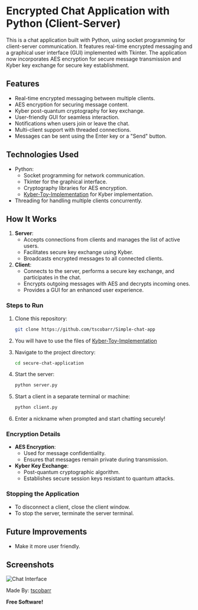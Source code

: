 # Encrypted Chat Application with Python (Client-Server)

This is a chat application built with Python, using socket programming for client-server communication. It features real-time encrypted messaging and a graphical user interface (GUI) implemented with Tkinter. The application now incorporates AES encryption for secure message transmission and Kyber key exchange for secure key establishment.

## Features
- Real-time encrypted messaging between multiple clients.
- AES encryption for securing message content.
- Kyber post-quantum cryptography for key exchange.
- User-friendly GUI for seamless interaction.
- Notifications when users join or leave the chat.
- Multi-client support with threaded connections.
- Messages can be sent using the Enter key or a "Send" button.

## Technologies Used
- Python:
  - Socket programming for network communication.
  - Tkinter for the graphical interface.
  - Cryptography libraries for AES encryption.
  - [Kyber-Toy-Implementation](https://github.com/tscobarr/Kyber-Toy-Implementation) for Kyber implementation.
- Threading for handling multiple clients concurrently.

## How It Works
1. **Server**:
   - Accepts connections from clients and manages the list of active users.
   - Facilitates secure key exchange using Kyber.
   - Broadcasts encrypted messages to all connected clients.
2. **Client**:
   - Connects to the server, performs a secure key exchange, and participates in the chat.
   - Encrypts outgoing messages with AES and decrypts incoming ones.
   - Provides a GUI for an enhanced user experience.

### Steps to Run
1. Clone this repository:
   ```bash
   git clone https://github.com/tscobarr/Simple-chat-app
   ```
2. You will have to use the files of [Kyber-Toy-Implementation](https://github.com/tscobarr/Kyber-Toy-Implementation)

3. Navigate to the project directory:
   ```bash
   cd secure-chat-application
   ```

4. Start the server:
   ```bash
   python server.py
   ```

5. Start a client in a separate terminal or machine:
   ```bash
   python client.py
   ```

6. Enter a nickname when prompted and start chatting securely!

### Encryption Details
- **AES Encryption**:
  - Used for message confidentiality.
  - Ensures that messages remain private during transmission.
- **Kyber Key Exchange**:
  - Post-quantum cryptographic algorithm.
  - Establishes secure session keys resistant to quantum attacks.

### Stopping the Application
- To disconnect a client, close the client window.
- To stop the server, terminate the server terminal.

## Future Improvements
- Make it more user friendly.

## Screenshots
![Chat Interface](https://i.ibb.co/2FWWTP5/img-chat-app.png)

Made By: [tscobarr](mailto:escobar.tomas2004@gmail.com)

**Free Software!**